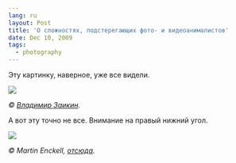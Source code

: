 ```yaml
---
lang: ru
layout: Post
title: 'О сложностях, подстерегающих фото- и видеоанималистов'
date: Dec 10, 2009
tags:
  - photography
---
```


Эту картинку, наверное, уже все видели.

![](/images/blog/vladimir-zaikin-videographer.jpg)

*© [Владимир Заикин](http://www.photosight.ru/photos/3531647).*

А вот эту точно не все. Внимание на правый нижний угол.

![](/images/blog/martin-enckell-photographer.jpg)

*© Martin Enckell, [отсюда](http://canonfieldreviews.com/7d-1-weather-sealing/ "7D #1 Weather Sealing").*
